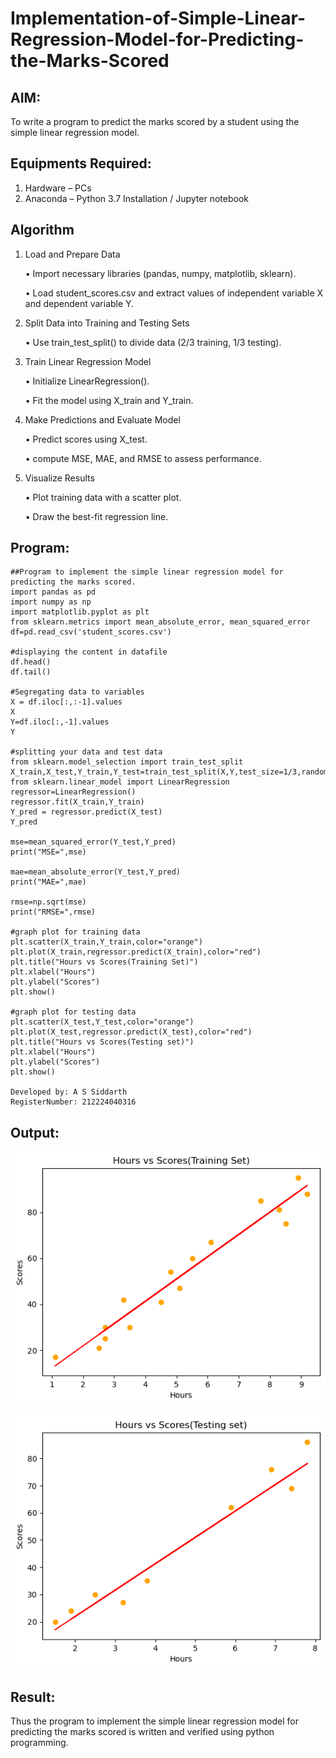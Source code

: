 # Implementation-of-Simple-Linear-Regression-Model-for-Predicting-the-Marks-Scored

## AIM:
To write a program to predict the marks scored by a student using the simple linear regression model.

## Equipments Required:
1. Hardware – PCs
2. Anaconda – Python 3.7 Installation / Jupyter notebook

## Algorithm
1. Load and Prepare Data

   • Import necessary libraries (pandas, numpy, matplotlib, sklearn).
   
    • Load student_scores.csv and extract values of independent variable X and dependent variable Y.
   
3. Split Data into Training and Testing Sets

    • Use train_test_split() to divide data (2/3 training, 1/3 testing).
   
5. Train Linear Regression Model

    • Initialize LinearRegression().

   • Fit the model using X_train and Y_train.

7. Make Predictions and Evaluate Model

   • Predict scores using X_test.

   • compute MSE, MAE, and RMSE to assess performance.

9. Visualize Results

   • Plot training data with a scatter plot.

    • Draw the best-fit regression line.

## Program:

```
##Program to implement the simple linear regression model for predicting the marks scored.
import pandas as pd
import numpy as np
import matplotlib.pyplot as plt
from sklearn.metrics import mean_absolute_error, mean_squared_error
df=pd.read_csv('student_scores.csv')

#displaying the content in datafile
df.head()
df.tail()

#Segregating data to variables
X = df.iloc[:,:-1].values
X
Y=df.iloc[:,-1].values
Y

#splitting your data and test data
from sklearn.model_selection import train_test_split
X_train,X_test,Y_train,Y_test=train_test_split(X,Y,test_size=1/3,random_state=0)
from sklearn.linear_model import LinearRegression
regressor=LinearRegression()
regressor.fit(X_train,Y_train)
Y_pred = regressor.predict(X_test)
Y_pred

mse=mean_squared_error(Y_test,Y_pred)
print("MSE=",mse)

mae=mean_absolute_error(Y_test,Y_pred)
print("MAE=",mae)

rmse=np.sqrt(mse)
print("RMSE=",rmse)

#graph plot for training data
plt.scatter(X_train,Y_train,color="orange")
plt.plot(X_train,regressor.predict(X_train),color="red")
plt.title("Hours vs Scores(Training Set)")
plt.xlabel("Hours")
plt.ylabel("Scores")
plt.show()

#graph plot for testing data
plt.scatter(X_test,Y_test,color="orange")
plt.plot(X_test,regressor.predict(X_test),color="red")
plt.title("Hours vs Scores(Testing set)")
plt.xlabel("Hours")
plt.ylabel("Scores")
plt.show()

Developed by: A S Siddarth
RegisterNumber: 212224040316

```
## Output:
![image](https://github.com/Ashera2004/Implementation-of-Simple-Linear-Regression-Model-for-Predicting-the-Marks-Scored/blob/fe058a77738d4e74fe00bef77cbc4f3644e5e65a/graph_ex2.png)


![image](https://github.com/Ashera2004/Implementation-of-Simple-Linear-Regression-Model-for-Predicting-the-Marks-Scored/blob/main/graph2_ex2.png)


## Result:
Thus the program to implement the simple linear regression model for predicting the marks scored is written and verified using python programming.
